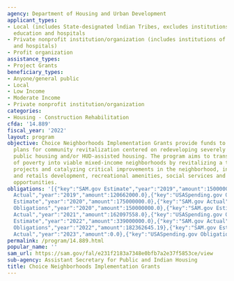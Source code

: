```yaml
---
agency: Department of Housing and Urban Development
applicant_types:
- Local (includes State-designated lndian Tribes, excludes institutions of higher
  education and hospitals
- Private nonprofit institution/organization (includes institutions of higher education
  and hospitals)
- Profit organization
assistance_types:
- Project Grants
beneficiary_types:
- Anyone/general public
- Local
- Low Income
- Moderate Income
- Private nonprofit institution/organization
categories:
- Housing - Construction Rehabilitation
cfda: '14.889'
fiscal_year: '2022'
layout: program
objective: Choice Neighborhoods Implementation Grants provide funds to implement comprehensive
  plans for community revitalization centered on redeveloping severely distressed
  public housing and/or HUD-assisted housing. The program aims to transform neighborhoods
  of poverty into viable mixed-income neighborhoods by revitalizing a target housing
  projects and catalyzing critical improvements in the neighborhood, including commercial
  and retails development, recreational amenities, social services and improved educational
  opportunities.
obligations: '[{"key":"SAM.gov Estimate","year":"2019","amount":150000000.0},{"key":"SAM.gov
  Actual","year":"2019","amount":120662000.0},{"key":"USASpending.gov Obligations","year":"2019","amount":119348821.4},{"key":"SAM.gov
  Estimate","year":"2020","amount":175000000.0},{"key":"SAM.gov Actual","year":"2020","amount":150000000.0},{"key":"USASpending.gov
  Obligations","year":"2020","amount":150000000.0},{"key":"SAM.gov Estimate","year":"2021","amount":195000000.0},{"key":"SAM.gov
  Actual","year":"2021","amount":162097558.0},{"key":"USASpending.gov Obligations","year":"2021","amount":135406692.01},{"key":"SAM.gov
  Estimate","year":"2022","amount":339000000.0},{"key":"SAM.gov Actual","year":"2022","amount":178591000.0},{"key":"USASpending.gov
  Obligations","year":"2022","amount":182362645.19},{"key":"SAM.gov Estimate","year":"2023","amount":240000000.0},{"key":"SAM.gov
  Actual","year":"2023","amount":0.0},{"key":"USASpending.gov Obligations","year":"2023","amount":92625956.0}]'
permalink: /program/14.889.html
popular_name: ''
sam_url: https://sam.gov/fal/e231f2183a7348e0bfb7a2e37f5853ce/view
sub-agency: Assistant Secretary for Public and Indian Housing
title: Choice Neighborhoods Implementation Grants
---
```

